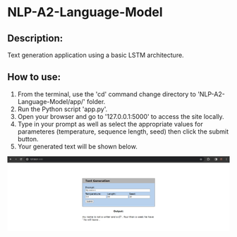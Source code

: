 # NLP-A2-Language-Model
 
## Description:
Text generation application using a basic LSTM architecture.

## How to use:
1) From the terminal, use the 'cd' command change directory to 'NLP-A2-Language-Model/app/' folder.
2) Run the Python script 'app.py'.
3) Open your browser and go to '127.0.0.1:5000' to access the site locally.
4) Type in your prompt as well as select the appropriate values for parameteres (temperature, sequence length, seed) then click the submit button.
5) Your generated text will be shown below.

![demonstration](./figures/app_demonstrate.png)
